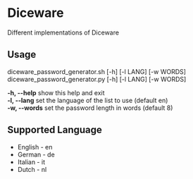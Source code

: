 # Diceware
Different implementations of Diceware
## Usage
diceware_password_generator.sh [-h] [-l LANG] [-w WORDS]<br>
diceware_password_generator.py [-h] [-l LANG] [-w WORDS]<br>

**-h, --help**	  show this help and exit<br>
**-l, --lang**	  set the language of the list to use (default en)<br>
**-w, --words**   set the password length in words (default 8)<br>
## Supported Language
* English - en
* German - de
* Italian - it
* Dutch - nl
